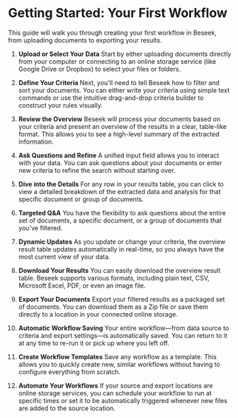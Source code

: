 # Getting Started: Your First Workflow

This guide will walk you through creating your first workflow in Beseek, from uploading documents to exporting your results.

1.  **Upload or Select Your Data**
    Start by either uploading documents directly from your computer or connecting to an online storage service (like Google Drive or Dropbox) to select your files or folders.

2.  **Define Your Criteria**
    Next, you'll need to tell Beseek how to filter and sort your documents. You can either write your criteria using simple text commands or use the intuitive drag-and-drop criteria builder to construct your rules visually.

3.  **Review the Overview**
    Beseek will process your documents based on your criteria and present an overview of the results in a clear, table-like format. This allows you to see a high-level summary of the extracted information.

4.  **Ask Questions and Refine**
    A unified input field allows you to interact with your data. You can ask questions about your documents or enter new criteria to refine the search without starting over.

5.  **Dive into the Details**
    For any row in your results table, you can click to view a detailed breakdown of the extracted data and analysis for that specific document or group of documents.

6.  **Targeted Q&A**
    You have the flexibility to ask questions about the entire set of documents, a specific document, or a group of documents that you've filtered.

7.  **Dynamic Updates**
    As you update or change your criteria, the overview result table updates automatically in real-time, so you always have the most current view of your data.

8.  **Download Your Results**
    You can easily download the overview result table. Beseek supports various formats, including plain text, CSV, Microsoft Excel, PDF, or even an image file.

9.  **Export Your Documents**
    Export your filtered results as a packaged set of documents. You can download them as a Zip file or save them directly to a location in your connected online storage.

10. **Automatic Workflow Saving**
    Your entire workflow—from data source to criteria and export settings—is automatically saved. You can return to it at any time to re-run it or pick up where you left off.

11. **Create Workflow Templates**
    Save any workflow as a template. This allows you to quickly create new, similar workflows without having to configure everything from scratch.

12. **Automate Your Workflows**
    If your source and export locations are online storage services, you can schedule your workflow to run at specific times or set it to be automatically triggered whenever new files are added to the source location.